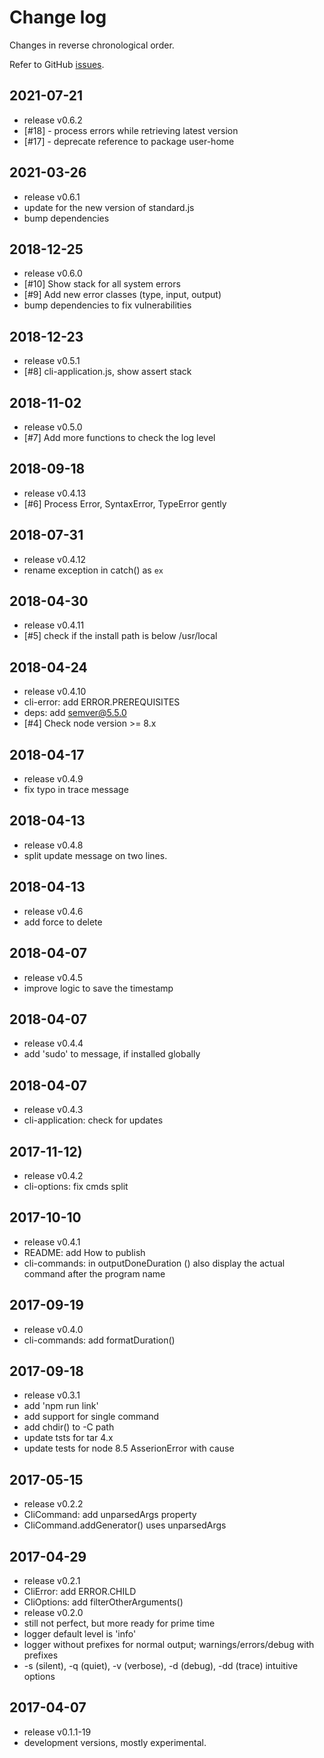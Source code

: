 # Change log

Changes in reverse chronological order.

Refer to GitHub [issues](https://github.com/xpack/cli-start-options-js/issues/).

## 2021-07-21

- release v0.6.2
- [#18] - process errors while retrieving latest version
- [#17] - deprecate reference to package user-home

## 2021-03-26

- release v0.6.1
- update for the new version of standard.js
- bump dependencies

## 2018-12-25

- release v0.6.0
- [#10] Show stack for all system errors
- [#9] Add new error classes (type, input, output)
- bump dependencies to fix vulnerabilities

## 2018-12-23

- release v0.5.1
- [#8] cli-application.js, show assert stack
  
## 2018-11-02

- release v0.5.0
- [#7] Add more functions to check the log level

## 2018-09-18

- release v0.4.13
- [#6] Process Error, SyntaxError, TypeError gently

## 2018-07-31

- release v0.4.12
- rename exception in catch() as `ex`

## 2018-04-30

- release v0.4.11
- [#5] check if the install path is below /usr/local

## 2018-04-24

- release v0.4.10
- cli-error: add ERROR.PREREQUISITES
- deps: add semver@5.5.0
- [#4] Check node version >= 8.x

## 2018-04-17

- release v0.4.9
- fix typo in trace message

## 2018-04-13

- release v0.4.8
- split update message on two lines.

## 2018-04-13

- release v0.4.6
- add force to delete

## 2018-04-07

- release v0.4.5
- improve logic to save the timestamp

## 2018-04-07

- release v0.4.4
- add 'sudo' to message, if installed globally

## 2018-04-07

- release v0.4.3
- cli-application: check for updates

## 2017-11-12)

- release v0.4.2
- cli-options: fix cmds split

## 2017-10-10

- release v0.4.1
- README: add How to publish
- cli-commands: in outputDoneDuration () also display the actual command after the program name

## 2017-09-19

- release v0.4.0
- cli-commands: add formatDuration()

## 2017-09-18

- release v0.3.1
- add 'npm run link'
- add support for single command
- add chdir() to -C path
- update tsts for tar 4.x
- update tests for node 8.5 AsserionError with cause

## 2017-05-15

- release v0.2.2
- CliCommand: add unparsedArgs property
- CliCommand.addGenerator() uses unparsedArgs

## 2017-04-29

- release v0.2.1
- CliError: add ERROR.CHILD
- CliOptions: add filterOtherArguments()
- release v0.2.0
- still not perfect, but more ready for prime time
- logger default level is 'info'
- logger without prefixes for normal output; warnings/errors/debug with prefixes
- -s (silent), -q (quiet), -v (verbose), -d (debug), -dd (trace) intuitive options

## 2017-04-07

- release v0.1.1-19
- development versions, mostly experimental.
